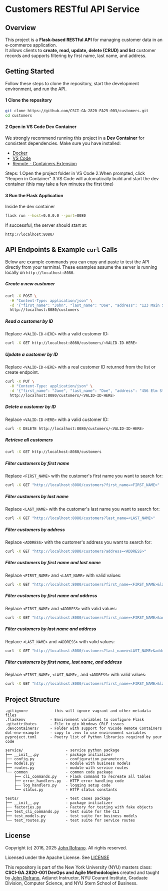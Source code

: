 # Customers RESTful API Service

## Overview

This project is a **Flask-based RESTful API** for managing customer data in an e-commerce application.  
It allows clients to **create, read, update, delete (CRUD) and list** customer records and supports filtering by first name, last name, and address.

## Getting Started

Follow these steps to clone the repository, start the development environment, and run the API.

#### 1 Clone the repository
```bash
git clone https://github.com/CSCI-GA-2820-FA25-003/customers.git
cd customers
```

#### 2 Open in VS Code Dev Container
We strongly recommend running this project in a **Dev Container** for consistent dependencies.
Make sure you have installed:

- [Docker](https://docs.docker.com/get-docker/)
- [VS Code](https://code.visualstudio.com/)
- [Remote - Containers Extension](https://marketplace.visualstudio.com/items?itemName=ms-vscode-remote.remote-containers)

Steps:
1.Open the project folder in VS Code
2.When prompted, click "Reopen in Container"
3.VS Code will automatically build and start the dev container (this may take a few minutes the first time)

#### 3 Run the Flask Application

Inside the dev container

```bash
flask run --host=0.0.0.0 --port=8080
```
If successful, the server should start at:
```
http://localhost:8080/
```

## API Endpoints & Example  `curl` Calls

Below are example commands you can copy and paste to test the API directly from your terminal.
These examples assume the server is running locally on `http://localhost:8080`.

##### Create a new customer
```bash
curl -X POST \
  -H "Content-Type: application/json" \
  -d '{"first_name": "John", "last_name": "Doe", "address": "123 Main Street, Anytown, USA"}' \
  http://localhost:8080/customers
```

##### Read a customer by ID
Replace `<VALID-ID-HERE>` with a valid customer ID:
```bash
curl -X GET http://localhost:8080/customers/<VALID-ID-HERE>
```

##### Update a customer by ID
Replace `<VALID-ID-HERE>` with a real customer ID returned from the list or create endpoint.
```bash
curl -X PUT \
  -H "Content-Type: application/json" \
  -d '{"first_name": "Jane", "last_name": "Doe", "address": "456 Elm Street, Cityville, USA"}' \
  http://localhost:8080/customers/<VALID-ID-HERE>
```

##### Delete a customer by ID
Replace `<VALID-ID-HERE>` with a valid customer ID:
```bash
curl -X DELETE http://localhost:8080/customers/<VALID-ID-HERE>
```

##### Retrieve all customers
```bash
curl -X GET http://localhost:8080/customers
```

##### Filter customers by first name

Replace `<FIRST_NAME>` with the customer's first name you want to search for:
```bash
curl -X GET "http://localhost:8080/customers?first_name=<FIRST_NAME>"
```

##### Filter customers by last name

Replace `<LAST_NAME>` with the customer's last name you want to search for:
```bash
curl -X GET "http://localhost:8080/customers?last_name=<LAST_NAME>"
```

##### Filter customers by address

Replace `<ADDRESS>` with the customer's address you want to search for:
```bash
curl -X GET "http://localhost:8080/customers?address=<ADDRESS>"
```

##### Filter customers by first name and last name
Replace `<FIRST_NAME>` and `<LAST_NAME>` with valid values:
```bash
curl -X GET "http://localhost:8080/customers?first_name=<FIRST_NAME>&last_name=<LAST_NAME>"
```

##### Filter customers by first name and address
Replace `<FIRST_NAME>` and `<ADDRESS>` with valid values:
```bash
curl -X GET "http://localhost:8080/customers?first_name=<FIRST_NAME>&address=<ADDRESS>"
```

##### Filter customers by last name and address
Replace `<LAST_NAME>` and `<ADDRESS>` with valid values:
```bash
curl -X GET "http://localhost:8080/customers?last_name=<LAST_NAME>&address=<ADDRESS>"
```

##### Filter customers by first name, last name, and address
Replace `<FIRST_NAME>`, `<LAST_NAME>,` and `<ADDRESS>` with valid values:
```bash
curl -X GET "http://localhost:8080/customers?first_name=<FIRST_NAME>&last_name=<LAST_NAME>&address=<ADDRESS>"
```

## Project Structure

```text
.gitignore          - this will ignore vagrant and other metadata files
.flaskenv           - Environment variables to configure Flask
.gitattributes      - File to gix Windows CRLF issues
.devcontainers/     - Folder with support for VSCode Remote Containers
dot-env-example     - copy to .env to use environment variables
pyproject.toml      - Poetry list of Python libraries required by your code

service/                   - service python package
├── __init__.py            - package initializer
├── config.py              - configuration parameters
├── models.py              - module with business models
├── routes.py              - module with service routes
└── common                 - common code package
    ├── cli_commands.py    - Flask command to recreate all tables
    ├── error_handlers.py  - HTTP error handling code
    ├── log_handlers.py    - logging setup code
    └── status.py          - HTTP status constants

tests/                     - test cases package
├── __init__.py            - package initializer
├── factories.py           - Factory for testing with fake objects
├── test_cli_commands.py   - test suite for the CLI
├── test_models.py         - test suite for business models
└── test_routes.py         - test suite for service routes
```

## License

Copyright (c) 2016, 2025 [John Rofrano](https://www.linkedin.com/in/JohnRofrano/). All rights reserved.

Licensed under the Apache License. See [LICENSE](LICENSE)

This repository is part of the New York University (NYU) masters class: **CSCI-GA.2820-001 DevOps and Agile Methodologies** created and taught by [John Rofrano](https://cs.nyu.edu/~rofrano/), Adjunct Instructor, NYU Courant Institute, Graduate Division, Computer Science, and NYU Stern School of Business.
